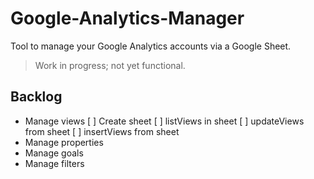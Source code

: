# Google-Analytics-Manager
Tool to manage your Google Analytics accounts via a Google Sheet.

>Work in progress; not yet functional.

## Backlog

* Manage views
  [ ] Create sheet
  [ ] listViews in sheet
  [ ] updateViews from sheet
  [ ] insertViews from sheet
* Manage properties
* Manage goals
* Manage filters